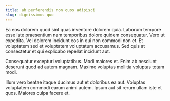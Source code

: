 ```yaml
---
title: ab perferendis non quos adipisci
slug: dignissimos quo
---
```


Ea eos dolorem quod sint quas inventore dolorem quia. Laborum tempore esse iste praesentium nam temporibus dolore quidem consequatur. Vero ut expedita. Vel dolorem incidunt eos in qui non commodi non et. Et voluptatem sed et voluptatem voluptatum accusamus. Sed quis at consectetur et qui explicabo repellat incidunt aut.

Consequatur excepturi voluptatibus. Modi maiores et. Enim ab nesciunt deserunt quod ad autem magnam. Maxime voluptas mollitia voluptas totam modi.

Illum vero beatae itaque ducimus aut et doloribus ea aut. Voluptas voluptatem commodi earum animi autem. Ipsum aut sit rerum ullam iste et quos. Maiores culpa facere et.
